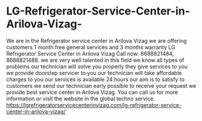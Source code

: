 # LG-Refrigerator-Service-Center-in-Arilova-Vizag-
We are in the Refrigerator service center in Arilova Vizag we are offering customers 1 month free general services and 3 months warranty LG Refrigerator Service Center in Arilova Vizag  Call now: 8688821484, 8688821488. we are very well talented in this field we know all types of problems our technician will solve you properly they give services to you we provide doorstep servicer to you our technician will take affordable charges to you our services is available 24 hours our aim is to satisfy to customers we send our technician early possible to receive your request we provide best service center in Arilova Vizag. You can call us for more information or visit the website in the global techno service.  https://lgrefrigeratorservicecenterinvizag.com/lg-refrigerator-service-center-in-arilova-vizag/
